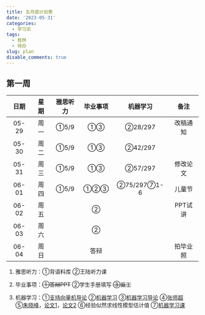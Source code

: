 ```yaml
---
title: 五月底计划表
date: '2023-05-31'
categories:
  - 学习志
tags:
  - 桂林
  - 待办
slug: plan
disable_comments: true
---
```




## 第一周

|   日期  |星期 | 雅思听力 | 毕业事项 | 机器学习 | 备注 |
| :------: | :------: | :------: | :------: | :------: | :------: |
| 05-29 | 周一  | ①5/9 | ①③ | ②28/297 | 改稿通知 |
| 05-30 | 周二 | ①5/9 | ①③ | ②42/297 |  |
| 05-31 | 周三 | ①5/9 | ①③ | ②57/297 | 修改论文 |
| 06-01 | 周四 | ①5/9 | ①②③ | ②75/297⑦1-6 | 儿童节 |
| 06-02 | 周五 |  | ② |  | PPT试讲 |
| 06-03 | 周六 |  | ② |  |  |
| 06-04 | 周日 |  | 答辩 |  |拍毕业照 |

1. 雅思听力：①背语料库 ②王陆听力课

2. 毕业事项：~~①答辩PPT~~  ②学生手册填写 ~~③监工~~

3. 机器学习：①[支持向量机导论](/papers/QinRecom/支持向量机导论.pdf) ②[机器学习](/papers/QinRecom/机器学习.pdf) ③[机器学习导论](https://pan.baidu.com/s/18m7YJECFCvtaxidqjjqz_w?pwd=1234) ④[张师超](http://www.globalauthorid.com/WebPortal/AuthorView?wd=GAID10125982&rc=37037A)   
    ⑤[朱晓峰](http://www.globalauthorid.com/WebPortal/AuthorView?wd=GAID10127811&rc=013F3E)，[论文1](/papers/QinRecom/ZhuXF-1.pdf)，[论文2](/papers/QinRecom/ZhuXF-2.pdf) ⑥经验似然求线性模型估计值 ⑦[机器学习课](https://edu.csdn.net/course/detail/31616?spm=1003.2449.3001.8293.1) 

